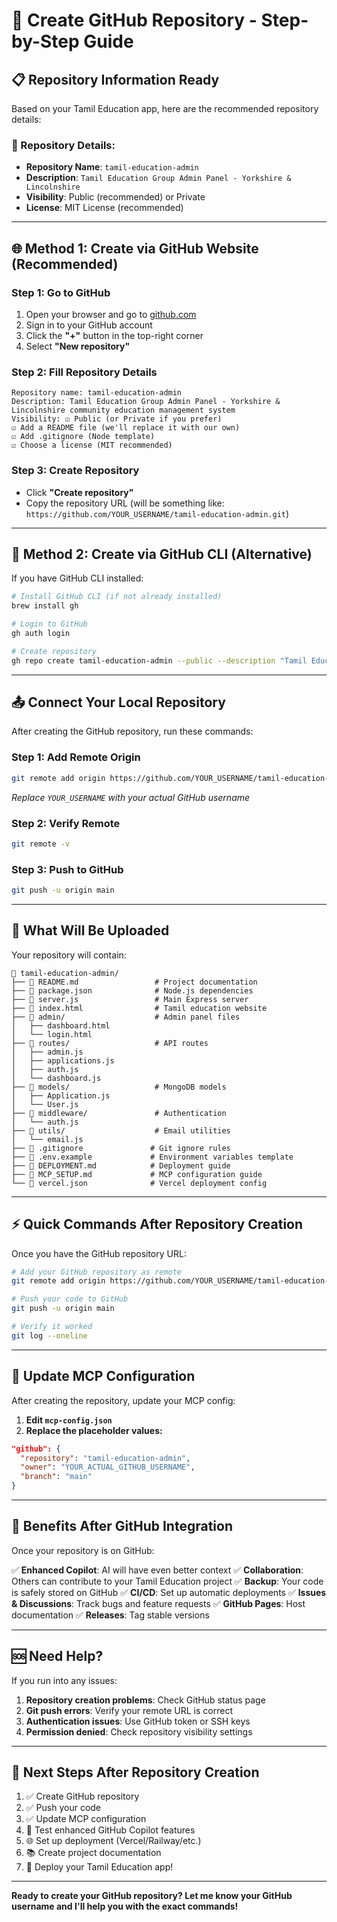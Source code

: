 # 🚀 Create GitHub Repository - Step-by-Step Guide

## 📋 **Repository Information Ready**

Based on your Tamil Education app, here are the recommended repository details:

### **📝 Repository Details:**
- **Repository Name**: `tamil-education-admin`
- **Description**: `Tamil Education Group Admin Panel - Yorkshire & Lincolnshire`
- **Visibility**: Public (recommended) or Private
- **License**: MIT License (recommended)

---

## 🌐 **Method 1: Create via GitHub Website (Recommended)**

### **Step 1: Go to GitHub**
1. Open your browser and go to [github.com](https://github.com)
2. Sign in to your GitHub account
3. Click the **"+"** button in the top-right corner
4. Select **"New repository"**

### **Step 2: Fill Repository Details**
```
Repository name: tamil-education-admin
Description: Tamil Education Group Admin Panel - Yorkshire & Lincolnshire community education management system
Visibility: ☑️ Public (or Private if you prefer)
☑️ Add a README file (we'll replace it with our own)
☑️ Add .gitignore (Node template)
☑️ Choose a license (MIT recommended)
```

### **Step 3: Create Repository**
- Click **"Create repository"**
- Copy the repository URL (will be something like: `https://github.com/YOUR_USERNAME/tamil-education-admin.git`)

---

## 🔗 **Method 2: Create via GitHub CLI (Alternative)**

If you have GitHub CLI installed:

```bash
# Install GitHub CLI (if not already installed)
brew install gh

# Login to GitHub
gh auth login

# Create repository
gh repo create tamil-education-admin --public --description "Tamil Education Group Admin Panel - Yorkshire & Lincolnshire"
```

---

## 📤 **Connect Your Local Repository**

After creating the GitHub repository, run these commands:

### **Step 1: Add Remote Origin**
```bash
git remote add origin https://github.com/YOUR_USERNAME/tamil-education-admin.git
```
*Replace `YOUR_USERNAME` with your actual GitHub username*

### **Step 2: Verify Remote**
```bash
git remote -v
```

### **Step 3: Push to GitHub**
```bash
git push -u origin main
```

---

## 🎯 **What Will Be Uploaded**

Your repository will contain:
```
📁 tamil-education-admin/
├── 📄 README.md                 # Project documentation
├── 📄 package.json              # Node.js dependencies
├── 📄 server.js                 # Main Express server
├── 📄 index.html                # Tamil education website
├── 📁 admin/                    # Admin panel files
│   ├── dashboard.html
│   └── login.html
├── 📁 routes/                   # API routes
│   ├── admin.js
│   ├── applications.js
│   ├── auth.js
│   └── dashboard.js
├── 📁 models/                   # MongoDB models
│   ├── Application.js
│   └── User.js
├── 📁 middleware/               # Authentication
│   └── auth.js
├── 📁 utils/                    # Email utilities
│   └── email.js
├── 📄 .gitignore               # Git ignore rules
├── 📄 .env.example             # Environment variables template
├── 📄 DEPLOYMENT.md            # Deployment guide
├── 📄 MCP_SETUP.md             # MCP configuration guide
└── 📄 vercel.json              # Vercel deployment config
```

---

## ⚡ **Quick Commands After Repository Creation**

Once you have the GitHub repository URL:

```bash
# Add your GitHub repository as remote
git remote add origin https://github.com/YOUR_USERNAME/tamil-education-admin.git

# Push your code to GitHub
git push -u origin main

# Verify it worked
git log --oneline
```

---

## 🔧 **Update MCP Configuration**

After creating the repository, update your MCP config:

1. **Edit `mcp-config.json`**
2. **Replace the placeholder values:**
```json
"github": {
  "repository": "tamil-education-admin",
  "owner": "YOUR_ACTUAL_GITHUB_USERNAME",
  "branch": "main"
}
```

---

## 🎉 **Benefits After GitHub Integration**

Once your repository is on GitHub:

✅ **Enhanced Copilot**: AI will have even better context
✅ **Collaboration**: Others can contribute to your Tamil Education project
✅ **Backup**: Your code is safely stored on GitHub
✅ **CI/CD**: Set up automatic deployments
✅ **Issues & Discussions**: Track bugs and feature requests
✅ **GitHub Pages**: Host documentation
✅ **Releases**: Tag stable versions

---

## 🆘 **Need Help?**

If you run into any issues:

1. **Repository creation problems**: Check GitHub status page
2. **Git push errors**: Verify your remote URL is correct
3. **Authentication issues**: Use GitHub token or SSH keys
4. **Permission denied**: Check repository visibility settings

---

## 📝 **Next Steps After Repository Creation**

1. ✅ Create GitHub repository
2. ✅ Push your code
3. ✅ Update MCP configuration
4. 🔄 Test enhanced GitHub Copilot features
5. 🌐 Set up deployment (Vercel/Railway/etc.)
6. 📚 Create project documentation
7. 🚀 Deploy your Tamil Education app!

---

**Ready to create your GitHub repository? Let me know your GitHub username and I'll help you with the exact commands!**
